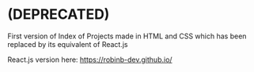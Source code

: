 # (DEPRECATED)

First version of Index of Projects made in HTML and CSS which has been replaced by its equivalent of React.js

React.js version here: https://robinb-dev.github.io/
